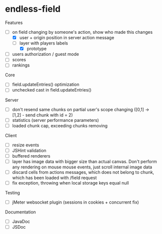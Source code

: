 # endless-field

Features
- [ ] on field changing by someone's action, show who made this changes
  - [x] user + origin position in server action message
  - [ ] layer with players labels
    - [x] prototype
- [ ] users authorization / guest mode
- [ ] scores
- [ ] rankings

Core
- [ ] field.updateEntries() optimization
- [ ] unchecked cast in field.updateEntries()

Server
- [ ] don't resend same chunks on partial user's scope changing ([0,1] -> [1,2] - send chunk with id = 2)
- [ ] statistics (server performance parameters)
- [ ] loaded chunk cap, exceeding chunks removing

Client
- [ ] resize events
- [ ] JSHint validation
- [ ] buffered renderers
- [ ] layer has image data with bigger size than actual canvas. Don't perform any rendering on mouse mouse events, just scroll internal image data
- [ ] discard cells from actions messages, which does not belong to chunk, which has been loaded with /field request
- [ ] fix exception, throwing when local storage keys equal null

Testing
- [ ] jMeter websocket plugin (sessions in cookies + concurrent fix)

Documentation
- [ ] JavaDoc
- [ ] JSDoc